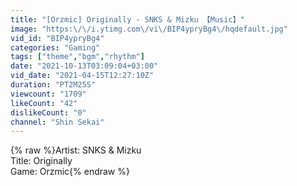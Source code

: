 ```yaml
---
title: "[Orzmic] Originally - SNKS & Mizku 【Music】"
image: "https:\/\/i.ytimg.com\/vi\/BIP4ypryBg4\/hqdefault.jpg"
vid_id: "BIP4ypryBg4"
categories: "Gaming"
tags: ["theme","bgm","rhythm"]
date: "2021-10-13T03:09:04+03:00"
vid_date: "2021-04-15T12:27:10Z"
duration: "PT2M25S"
viewcount: "1709"
likeCount: "42"
dislikeCount: "0"
channel: "Shin Sekai"
---
```

{% raw %}Artist: SNKS &amp; Mizku<br />Title: Originally <br />Game: Orzmic{% endraw %}
